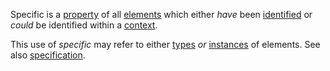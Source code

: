 Specific is a [property](https://github.com/gcassel/Modular-Organization-Terminology/blob/master/terms/property.md) of all [elements](https://github.com/gcassel/Modular-Organization-Terminology/blob/master/terms/element.md) which either *have* been [identified](https://github.com/gcassel/Modular-Organization-Terminology/blob/master/terms/identify.md) or  *could* be identified within a [context](https://github.com/gcassel/Modular-Organization-Terminology/blob/master/terms/context.md).

This use of *specific* may refer to either [types](https://github.com/gcassel/Modular-Organization-Terminology/blob/master/terms/type.md) *or* [instances](https://github.com/gcassel/Modular-Organization-Terminology/blob/master/terms/instance.md) of elements.  See also [specification](https://github.com/gcassel/Modular-Organization-Terminology/blob/master/terms/specification.md).
